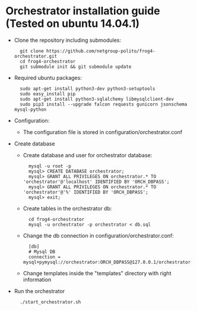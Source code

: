 # Orchestrator installation guide (Tested on ubuntu 14.04.1)

- Clone the repository including submodules:

        git clone https://github.com/netgroup-polito/frog4-orchestrator.git
        cd frog4-orchestrator
        git submodule init && git submodule update

- Required ubuntu packages:
    
        sudo apt-get install python3-dev python3-setuptools
		sudo easy_install pip
        sudo apt-get install python3-sqlalchemy libmysqlclient-dev
		sudo pip3 install --upgrade falcon requests gunicorn jsonschema mysql-python

- Configuration:
    - The configuration file is stored in configuration/orchestrator.conf
	
- Create database
    - Create database and user for orchestrator database:
	    
            mysql -u root -p
            mysql> CREATE DATABASE orchestrator;
            mysql> GRANT ALL PRIVILEGES ON orchestrator.* TO 'orchestrator'@'localhost' IDENTIFIED BY 'ORCH_DBPASS';
            mysql> GRANT ALL PRIVILEGES ON orchestrator.* TO 'orchestrator'@'%' IDENTIFIED BY 'ORCH_DBPASS';	
            mysql> exit;
    
    - Create tables in the orchestrator db:
    
            cd frog4-orchestrator
            mysql -u orchestrator -p orchestrator < db.sql

    - Change the db connection in configuration/orchestrator.conf:

            [db]
            # Mysql DB
            connection = mysql+pymysql://orchestrator:ORCH_DBPASS@127.0.0.1/orchestrator
        
	- Change templates inside the "templates" directory with right information

- Run the orchestrator
        
        ./start_orchestrator.sh
